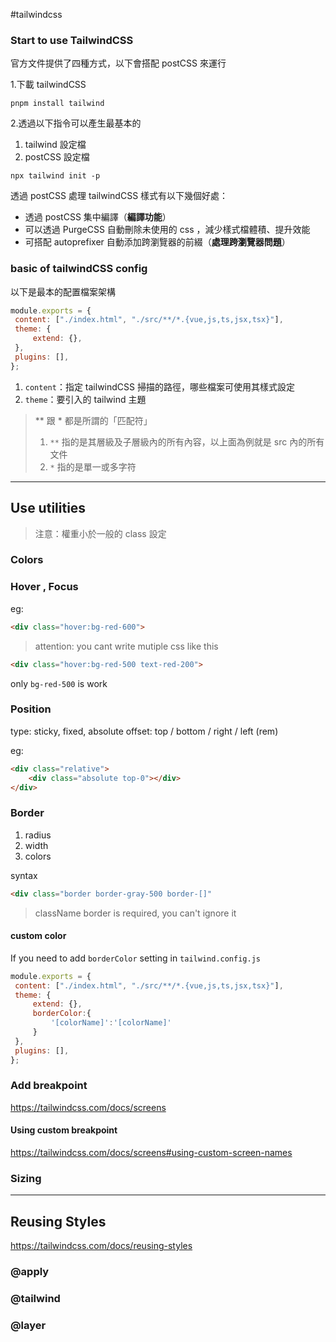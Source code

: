 #tailwindcss

### Start to use TailwindCSS

官方文件提供了四種方式，以下會搭配 postCSS 來運行

1.下載 tailwindCSS 
```shell
pnpm install tailwind
```

2.透過以下指令可以產生最基本的

1. tailwind 設定檔
2. postCSS 設定檔

```shell
npx tailwind init -p
```

透過 postCSS 處理 tailwindCSS 樣式有以下幾個好處：
- 透過 postCSS 集中編譯（**編譯功能**）
- 可以透過 PurgeCSS 自動刪除未使用的 css ，減少樣式檔體積、提升效能
- 可搭配 autoprefixer 自動添加跨瀏覽器的前綴（**處理跨瀏覽器問題**）


### basic of tailwindCSS config

以下是最本的配置檔案架構

```js
module.exports = {
 content: ["./index.html", "./src/**/*.{vue,js,ts,jsx,tsx}"], 
 theme: {
	 extend: {},
 },
 plugins: [],
};
```
1. `content`：指定 tailwindCSS 掃描的路徑，哪些檔案可使用其樣式設定
2. `theme`：要引入的 tailwind 主題

> ** 跟 * 都是所謂的「匹配符」
> 1. `**`  指的是其層級及子層級內的所有內容，以上面為例就是 src 內的所有文件
> 2. `*` 指的是單一或多字符


---
## Use utilities

> 注意：權重小於一般的 class 設定

### Colors

### Hover , Focus

eg:
```HTML
<div class="hover:bg-red-600">
```
> attention: you cant write mutiple css like  this 

```html
<div class="hover:bg-red-500 text-red-200">
```

only `bg-red-500` is work


### Position
type: sticky, fixed, absolute
offset: top / bottom / right / left (rem)

eg:
```html
<div class="relative">
	<div class="absolute top-0"></div>
</div>
```
### Border

1. radius
2. width
3. colors

syntax
```html
<div class="border border-gray-500 border-[]"
```
> className border is required, you can't ignore it


#### custom color

If you need to add `borderColor` setting in  `tailwind.config.js`
```js
module.exports = {
 content: ["./index.html", "./src/**/*.{vue,js,ts,jsx,tsx}"], 
 theme: {
	 extend: {},
	 borderColor:{
		 '[colorName]':'[colorName]'
	 }
 },
 plugins: [],
};
```

### Add breakpoint
https://tailwindcss.com/docs/screens

#### Using custom breakpoint
https://tailwindcss.com/docs/screens#using-custom-screen-names

### Sizing

---
## Reusing Styles

https://tailwindcss.com/docs/reusing-styles


### @apply

### @tailwind

### @layer
